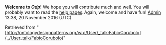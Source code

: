 __Welcome to _Odp_!__ We hope you will contribute much and well. 
You will probably want to read the [help pages](http://ontologydesignpatterns.org/wiki/Help:Contents "Help:Contents"). Again, welcome and have fun! [Admin](../User/ValentinaPresutti "User:ValentinaPresutti") 13:38, 20 November 2016 (UTC)





Retrieved from "[http://ontologydesignpatterns.org/wiki/User\_talk:FabioCorubolo](../User_talk/FabioCorubolo)"
